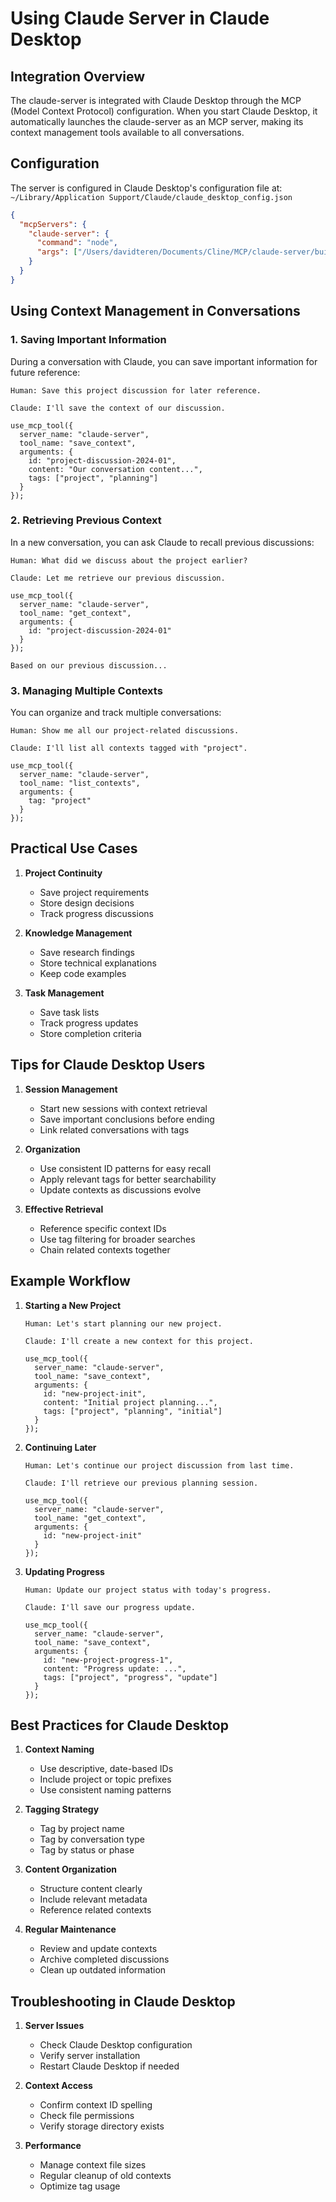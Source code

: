 # Using Claude Server in Claude Desktop

## Integration Overview

The claude-server is integrated with Claude Desktop through the MCP (Model Context Protocol) configuration. When you start Claude Desktop, it automatically launches the claude-server as an MCP server, making its context management tools available to all conversations.

## Configuration

The server is configured in Claude Desktop's configuration file at:
`~/Library/Application Support/Claude/claude_desktop_config.json`

```json
{
  "mcpServers": {
    "claude-server": {
      "command": "node",
      "args": ["/Users/davidteren/Documents/Cline/MCP/claude-server/build/index.js"]
    }
  }
}
```

## Using Context Management in Conversations

### 1. Saving Important Information

During a conversation with Claude, you can save important information for future reference:

```
Human: Save this project discussion for later reference.

Claude: I'll save the context of our discussion.

use_mcp_tool({
  server_name: "claude-server",
  tool_name: "save_context",
  arguments: {
    id: "project-discussion-2024-01",
    content: "Our conversation content...",
    tags: ["project", "planning"]
  }
});
```

### 2. Retrieving Previous Context

In a new conversation, you can ask Claude to recall previous discussions:

```
Human: What did we discuss about the project earlier?

Claude: Let me retrieve our previous discussion.

use_mcp_tool({
  server_name: "claude-server",
  tool_name: "get_context",
  arguments: {
    id: "project-discussion-2024-01"
  }
});

Based on our previous discussion...
```

### 3. Managing Multiple Contexts

You can organize and track multiple conversations:

```
Human: Show me all our project-related discussions.

Claude: I'll list all contexts tagged with "project".

use_mcp_tool({
  server_name: "claude-server",
  tool_name: "list_contexts",
  arguments: {
    tag: "project"
  }
});
```

## Practical Use Cases

1. **Project Continuity**
   - Save project requirements
   - Store design decisions
   - Track progress discussions

2. **Knowledge Management**
   - Save research findings
   - Store technical explanations
   - Keep code examples

3. **Task Management**
   - Save task lists
   - Track progress updates
   - Store completion criteria

## Tips for Claude Desktop Users

1. **Session Management**
   - Start new sessions with context retrieval
   - Save important conclusions before ending
   - Link related conversations with tags

2. **Organization**
   - Use consistent ID patterns for easy recall
   - Apply relevant tags for better searchability
   - Update contexts as discussions evolve

3. **Effective Retrieval**
   - Reference specific context IDs
   - Use tag filtering for broader searches
   - Chain related contexts together

## Example Workflow

1. **Starting a New Project**
   ```
   Human: Let's start planning our new project.
   
   Claude: I'll create a new context for this project.
   
   use_mcp_tool({
     server_name: "claude-server",
     tool_name: "save_context",
     arguments: {
       id: "new-project-init",
       content: "Initial project planning...",
       tags: ["project", "planning", "initial"]
     }
   });
   ```

2. **Continuing Later**
   ```
   Human: Let's continue our project discussion from last time.
   
   Claude: I'll retrieve our previous planning session.
   
   use_mcp_tool({
     server_name: "claude-server",
     tool_name: "get_context",
     arguments: {
       id: "new-project-init"
     }
   });
   ```

3. **Updating Progress**
   ```
   Human: Update our project status with today's progress.
   
   Claude: I'll save our progress update.
   
   use_mcp_tool({
     server_name: "claude-server",
     tool_name: "save_context",
     arguments: {
       id: "new-project-progress-1",
       content: "Progress update: ...",
       tags: ["project", "progress", "update"]
     }
   });
   ```

## Best Practices for Claude Desktop

1. **Context Naming**
   - Use descriptive, date-based IDs
   - Include project or topic prefixes
   - Use consistent naming patterns

2. **Tagging Strategy**
   - Tag by project name
   - Tag by conversation type
   - Tag by status or phase

3. **Content Organization**
   - Structure content clearly
   - Include relevant metadata
   - Reference related contexts

4. **Regular Maintenance**
   - Review and update contexts
   - Archive completed discussions
   - Clean up outdated information

## Troubleshooting in Claude Desktop

1. **Server Issues**
   - Check Claude Desktop configuration
   - Verify server installation
   - Restart Claude Desktop if needed

2. **Context Access**
   - Confirm context ID spelling
   - Check file permissions
   - Verify storage directory exists

3. **Performance**
   - Manage context file sizes
   - Regular cleanup of old contexts
   - Optimize tag usage
